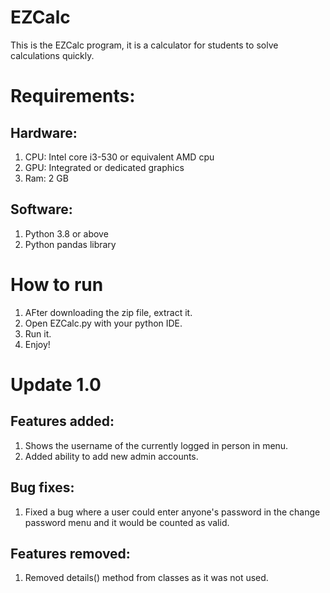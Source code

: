 # EZCalc
This is the EZCalc program, it is a calculator for students to solve calculations quickly.

# Requirements:
## Hardware:
1. CPU: Intel core i3-530 or equivalent AMD cpu
2. GPU: Integrated or dedicated graphics
3. Ram: 2 GB

## Software:
1. Python 3.8 or above
2. Python pandas library

# How to run
1. AFter downloading the zip file, extract it.
2. Open EZCalc.py with your python IDE.
3. Run it.
4. Enjoy!

# Update 1.0
## Features added:
1. Shows the username of the currently logged in person in menu.
2. Added ability to add new admin accounts.

## Bug fixes:
1. Fixed a bug where a user could enter anyone's password in the change password menu and it would be counted as valid.

## Features removed:
1. Removed details() method from classes as it was not used.



